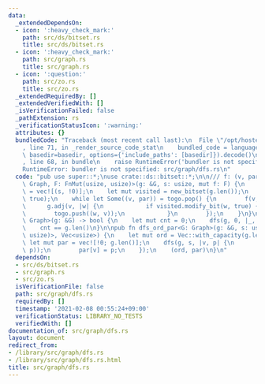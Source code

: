 ```yaml
---
data:
  _extendedDependsOn:
  - icon: ':heavy_check_mark:'
    path: src/ds/bitset.rs
    title: src/ds/bitset.rs
  - icon: ':heavy_check_mark:'
    path: src/graph.rs
    title: src/graph.rs
  - icon: ':question:'
    path: src/zo.rs
    title: src/zo.rs
  _extendedRequiredBy: []
  _extendedVerifiedWith: []
  _isVerificationFailed: false
  _pathExtension: rs
  _verificationStatusIcon: ':warning:'
  attributes: {}
  bundledCode: "Traceback (most recent call last):\n  File \"/opt/hostedtoolcache/Python/3.9.1/x64/lib/python3.9/site-packages/onlinejudge_verify/documentation/build.py\"\
    , line 71, in _render_source_code_stat\n    bundled_code = language.bundle(stat.path,\
    \ basedir=basedir, options={'include_paths': [basedir]}).decode()\n  File \"/opt/hostedtoolcache/Python/3.9.1/x64/lib/python3.9/site-packages/onlinejudge_verify/languages/user_defined.py\"\
    , line 68, in bundle\n    raise RuntimeError('bundler is not specified: {}'.format(path.as_posix()))\n\
    RuntimeError: bundler is not specified: src/graph/dfs.rs\n"
  code: "pub use super::*;\nuse crate::ds::bitset::*;\n\n/// f: (v, par)\npub fn dfs<G:\
    \ Graph, F: FnMut(usize, usize)>(g: &G, s: usize, mut f: F) {\n    let mut togo\
    \ = vec![(s, !0)];\n    let mut visited = new_bitset(g.len());\n    visited.set_bit(s,\
    \ true);\n    while let Some((v, par)) = togo.pop() {\n        f(v, par);\n  \
    \      g.adj(v, |w| {\n            if visited.modify_bit(w, true) {\n        \
    \        togo.push((w, v));\n            }\n        });\n    }\n}\n\npub fn is_connected<G:\
    \ Graph>(g: &G) -> bool {\n    let mut cnt = 0;\n    dfs(g, 0, |_, _| cnt += 1);\n\
    \    cnt == g.len()\n}\n\npub fn dfs_ord_par<G: Graph>(g: &G, s: usize) -> (Vec<(usize,\
    \ usize)>, Vec<usize>) {\n    let mut ord = Vec::with_capacity(g.len());\n   \
    \ let mut par = vec![!0; g.len()];\n    dfs(g, s, |v, p| {\n        ord.push((v,\
    \ p));\n        par[v] = p;\n    });\n    (ord, par)\n}\n"
  dependsOn:
  - src/ds/bitset.rs
  - src/graph.rs
  - src/zo.rs
  isVerificationFile: false
  path: src/graph/dfs.rs
  requiredBy: []
  timestamp: '2021-02-08 00:55:24+09:00'
  verificationStatus: LIBRARY_NO_TESTS
  verifiedWith: []
documentation_of: src/graph/dfs.rs
layout: document
redirect_from:
- /library/src/graph/dfs.rs
- /library/src/graph/dfs.rs.html
title: src/graph/dfs.rs
---
```

